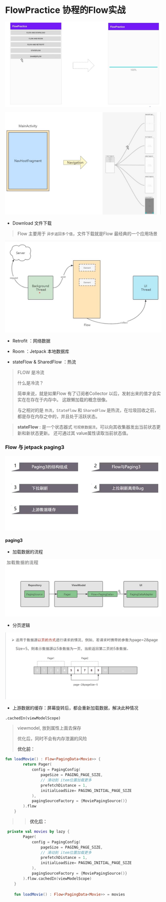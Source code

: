 # FlowPractice 协程的Flow实战



![img.png](pic/flow_samples.png)

![img.png](pic/flow_page_struction.png)

- Download 文件下载
> Flow 主要用于 `异步返回多个值`，文件下载就是Flow 最经典的一个应用场景
>

![img.png](pic/flow_download.jpeg)



- Retrofit ：网络数据

- Room ：Jetpack 本地数据库

- stateFlow & SharedFlow ：热流
> FLOW 是冷流
> 
> 什么是冷流？
> 
> 简单来说，就是如果Flow 有了订阅者Collector 以后，发射出来的值才会实实在在存在于内存中。
> 这跟懒加载的概念很像。
> 
> 与之相对的是 `热流`，`StateFlow` 和 `SharedFlow` 是热流，在垃圾回收之前，都是存在内存之中的，并且处于活跃状态。
> 

> **stateFlow** : 是一个状态器式 `可观察数据流`，可以向其收集器发出当前状态更新和新状态更新。
> 还可通过其 value属性读取当前状态值。
> 

### Flow 与 jetpack paging3

![](pic/flow_paging3_mulu.png)



#### paging3
  
- 加载数据的流程
> 
![](pic/flow_paging3_start_con.png)

- 分页逻辑
>
![](pic/flow_page_more.png)

- 上游数据的缓存：屏幕旋转后，都会重新加载数据，解决此种情况

`.cachedIn(viewModelScope)`

> viewmodel, 放到属性上面去保存
> 
> 优化后，同时不会有内存泄漏的风险
> 
> **优化前：**
> 
```kotlin
fun loadMovie() : Flow<PagingData<Movie>> {
        return Pager(
            config = PagingConfig(
                pageSize = PAGING_PAGE_SIZE,
                // 滑动到 item位置加载更多
                prefetchDistance = 1,
                initialLoadSize= PAGING_INITIAL_PAGE_SIZE
            ),
            pagingSourceFactory = {MoviePagingSource()}
        ).flow
    }

```


> > **优化后：**
```kotlin
 private val movies by lazy {
        Pager(
            config = PagingConfig(
                pageSize = PAGING_PAGE_SIZE,
                // 滑动到 item位置加载更多
                prefetchDistance = 1,
                initialLoadSize= PAGING_INITIAL_PAGE_SIZE
            ),
            pagingSourceFactory = {MoviePagingSource()}
        ).flow.cachedIn(viewModelScope)
    }
    
    fun loadMovie() : Flow<PagingData<Movie>> = movies

```

